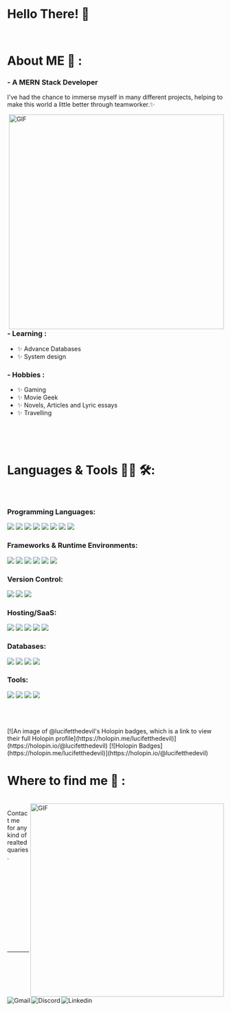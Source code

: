 # Hello There! 👋

<div align="center">

</div>
</br>
<!-- </br>
</br> -->


# About ME 💬  :

### - A MERN Stack Developer

I've had the chance to immerse myself in many different projects, helping to make this world a little better through teamworker.✨

<img hight="400" width="500" alt="GIF" align="right" src="https://github.com/sailingwithsandeep/sailingwithsandeep/blob/master/assets/cat.gif">

### - Learning :
- ✨ Advance Databases
- ✨ System design

### - Hobbies : 
- ✨ Gaming 
- ✨ Movie Geek
- ✨ Novels, Articles and Lyric essays 
- ✨ Travelling

</br>
</br>
</br>



# Languages & Tools 👨‍💻 🛠:
</br>

<p align="center">

  <h3 align="left">Programming Languages:</h3>
  <p>
    <img src="https://img.shields.io/badge/javascript%20-%23323330.svg?&style=for-the-badge&logo=javascript&logoColor=%23F7DF1E"/>
    <img src="https://img.shields.io/badge/typescript%20-%23007ACC.svg?&style=for-the-badge&logo=typescript&logoColor=white"/>
    <img src="https://img.shields.io/badge/python%20-%2314354C.svg?&style=for-the-badge&logo=python&logoColor=white"/>
    <img src="https://img.shields.io/badge/c%20-%2300599C.svg?&style=for-the-badge&logo=c&logoColor=white"/>
    <img src="https://img.shields.io/badge/c++%20-%2300599C.svg?&style=for-the-badge&logo=c%2B%2B&ogoColor=white"/>
    <img src="https://img.shields.io/badge/html5%20-%23E34F26.svg?&style=for-the-badge&logo=html5&logoColor=white"/>
    <img src="https://img.shields.io/badge/css3%20-%231572B6.svg?&style=for-the-badge&logo=css3&logoColor=white"/>
    <img src="https://img.shields.io/badge/shell_script%20-%23121011.svg?&style=for-the-badge&logo=gnu-bash&logoColor=white"/>
  </p>

  <h3 align="left">Frameworks & Runtime Environments:</h3>
  <p>
    <img src="https://img.shields.io/badge/node.js%20-%2343853D.svg?&style=for-the-badge&logo=node.js&logoColor=white"/>
    <img src="https://img.shields.io/badge/express.js%20-%23404d59.svg?&style=for-the-badge"/>
    <img src="https://img.shields.io/badge/react%20-%23323330.svg?&style=for-the-badge&logo=react&logoColor=blue"/>
    <img src="https://img.shields.io/badge/django%20-%23092E20.svg?&style=for-the-badge&logo=django&logoColor=white"/>
    <img src="https://img.shields.io/badge/Codeigniter-EF4223?style=for-the-badge&logo=codeigniter&logoColor=white"/>
    <img src="https://img.shields.io/badge/bootstrap%20-%23563D7C.svg?&style=for-the-badge&logo=bootstrap&logoColor=white"/>
  </p>

  <h3 align="left">Version Control:</h3>
  <p>
    <img src="https://img.shields.io/badge/git%20-%23F05033.svg?&style=for-the-badge&logo=git&logoColor=white"/>
    <img src="https://img.shields.io/badge/github%20-%23121011.svg?&style=for-the-badge&logo=github&logoColor=white"/>
    <img src ="https://img.shields.io/badge/gitlab%20-%23323330.svg?&style=for-the-badge&logo=gitlab&logoColor=%23F7DF1E%22%27"/>
    
  </p>

  <h3 align="left">Hosting/SaaS:</h3>
  <p>
    <img src="https://img.shields.io/badge/Google%20Cloud%20-%234285F4.svg?&style=for-the-badge&logo=google-cloud&logoColor=white"/>
    <img src="https://img.shields.io/badge/aws%20-%23323330.svg?&style=for-the-badge&logo=AMAZON&logoColor=%23F7DF1E%22"/>
    <img src="https://img.shields.io/badge/heroku%20-%23430098.svg?&style=for-the-badge&logo=heroku&logoColor=white"/>
    <img src="https://img.shields.io/badge/firebase%20-%23039BE5.svg?&style=for-the-badge&logo=firebase"/>
    <img src=" https://img.shields.io/badge/Amazon_AWS-232F3E?style=for-the-badge&logo=amazon-aws&logoColor=white"/>
  </p>
              
  <h3 align="left">Databases:</h3>
  <p>
    <img src="https://img.shields.io/badge/mysql-%2300f.svg?&style=for-the-badge&logo=mysql&logoColor=white"/>
    <img src ="https://img.shields.io/badge/MongoDB-%234ea94b.svg?&style=for-the-badge&logo=mongodb&logoColor=white"/>
    <img src ="https://img.shields.io/badge/sqlite-%2307405e.svg?&style=for-the-badge&logo=sqlite&logoColor=white"/>
    <img src ="https://img.shields.io/badge/redis%20-%23323330.svg?&style=for-the-badge&logo=redis&logoColor=%23F7DF1E%22%27"/> 
  </p>
  
  <h3 align="left">Tools:</h3>
  <p>
    <img src="https://img.shields.io/badge/Visual_Studio_Code-0078D4?style=for-the-badge&logo=visual%20studio%20code&logoColor=white"/>
    <img src ="https://img.shields.io/badge/Postman-FF6C37?style=for-the-badge&logo=Postman&logoColor=white"/>
    <img src ="https://img.shields.io/badge/Visual_Studio_2019-5C2D91?style=for-the-badge&logo=visual%20studio&logoColor=white"/>
    <img src ="https://img.shields.io/badge/conda-342B029.svg?&style=for-the-badge&logo=anaconda&logoColor=white"/>
  </p>
  





</br>
</br>
</br>
[![An image of @lucifetthedevil's Holopin badges, which is a link to view their full Holopin profile](https://holopin.me/lucifetthedevil)](https://holopin.io/@lucifetthedevil)
[![Holopin Badges](https://holopin.me/lucifetthedevil)](https://holopin.io/@lucifetthedevil)

# Where to find me 📱 :

<p>
 </br>


<img hight="320" width="450" align="right" alt="GIF" src="https://github.com/sailingwithsandeep/sailingwithsandeep/blob/master/assets/ar.gif">


Contact me for any kind of realted quaries.

<a href="mailto:sailingwithsandeep@gmail.com">
 <img align="left" alt="Gmail"  src="https://img.shields.io/badge/Gmail-D14836?style=for-the-badge&logo=gmail&logoColor=white" />
</a>
<a href="https://discord.com/users/505285752704204831">
 <img align="left" alt="Discord"  src="https://img.shields.io/badge/Discord-7289DA?style=for-the-badge&logo=discord&logoColor=white" />
</a>
<a href="https://www.linkedin.com/in/sailingwithsandeep">
  <img align="left" alt="Linkedin" src="https://img.shields.io/badge/linkedin%20-%230077B5.svg?&style=for-the-badge&logo=linkedin&logoColor=white" />
</br>
</br>
</br>

 </p>
 

</br>
</br>
</br>
</br>
</br>
</br>
</br>




<!--<p align="center" >  
  <a href="https://github.com/anuraghazra/github-readme-stats"> 
<img  src="https://github-readme-stats.vercel.app/api?username=SandeepParmar-RKU&show_icons=true&theme=radical"/>
  </a>
  </p> -->

************
